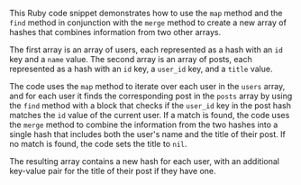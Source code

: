 This Ruby code snippet demonstrates how to use the `map` method and the `find` method in conjunction with the `merge` method to create a new array of hashes that combines information from two other arrays.

The first array is an array of users, each represented as a hash with an `id` key and a `name` value. The second array is an array of posts, each represented as a hash with an `id` key, a `user_id` key, and a `title` value.

The code uses the `map` method to iterate over each user in the `users` array, and for each user it finds the corresponding post in the `posts` array by using the `find` method with a block that checks if the `user_id` key in the post hash matches the `id` value of the current user. If a match is found, the code uses the `merge` method to combine the information from the two hashes into a single hash that includes both the user's name and the title of their post. If no match is found, the code sets the title to `nil`.

The resulting array contains a new hash for each user, with an additional key-value pair for the title of their post if they have one.